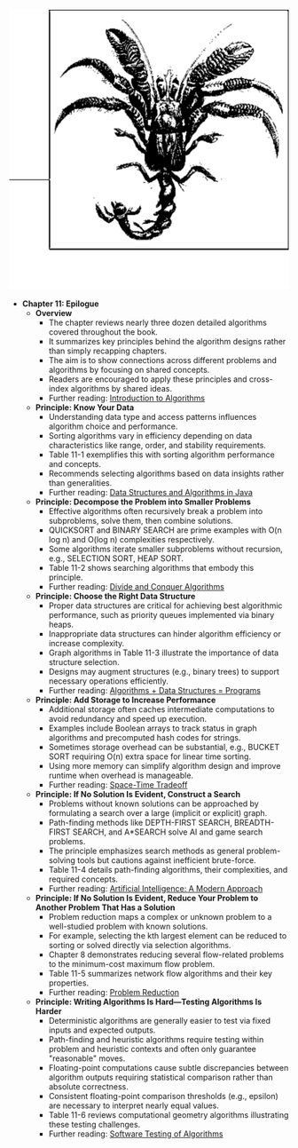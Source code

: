 ![AN-ch11-design-principles](AN-ch11-design-principles.best.png)

- **Chapter 11: Epilogue**
  - **Overview**
    - The chapter reviews nearly three dozen detailed algorithms covered throughout the book.
    - It summarizes key principles behind the algorithm designs rather than simply recapping chapters.
    - The aim is to show connections across different problems and algorithms by focusing on shared concepts.
    - Readers are encouraged to apply these principles and cross-index algorithms by shared ideas.
    - Further reading: [Introduction to Algorithms](https://mitpress.mit.edu/books/introduction-algorithms-third-edition)
  - **Principle: Know Your Data**
    - Understanding data type and access patterns influences algorithm choice and performance.
    - Sorting algorithms vary in efficiency depending on data characteristics like range, order, and stability requirements.
    - Table 11-1 exemplifies this with sorting algorithm performance and concepts.
    - Recommends selecting algorithms based on data insights rather than generalities.
    - Further reading: [Data Structures and Algorithms in Java](https://www.wiley.com/en-us/Data+Structures+and+Algorithms+in+Java%2C+6th+Edition-p-9781118771334)
  - **Principle: Decompose the Problem into Smaller Problems**
    - Effective algorithms often recursively break a problem into subproblems, solve them, then combine solutions.
    - QUICKSORT and BINARY SEARCH are prime examples with O(n log n) and O(log n) complexities respectively.
    - Some algorithms iterate smaller subproblems without recursion, e.g., SELECTION SORT, HEAP SORT.
    - Table 11-2 shows searching algorithms that embody this principle.
    - Further reading: [Divide and Conquer Algorithms](https://en.wikipedia.org/wiki/Divide_and_conquer_algorithm)
  - **Principle: Choose the Right Data Structure**
    - Proper data structures are critical for achieving best algorithmic performance, such as priority queues implemented via binary heaps.
    - Inappropriate data structures can hinder algorithm efficiency or increase complexity.
    - Graph algorithms in Table 11-3 illustrate the importance of data structure selection.
    - Designs may augment structures (e.g., binary trees) to support necessary operations efficiently.
    - Further reading: [Algorithms + Data Structures = Programs](https://web.stanford.edu/class/archive/cs/cs106a/cs106a.1174/lectures/06-Search-Data-Structures.pdf)
  - **Principle: Add Storage to Increase Performance**
    - Additional storage often caches intermediate computations to avoid redundancy and speed up execution.
    - Examples include Boolean arrays to track status in graph algorithms and precomputed hash codes for strings.
    - Sometimes storage overhead can be substantial, e.g., BUCKET SORT requiring O(n) extra space for linear time sorting.
    - Using more memory can simplify algorithm design and improve runtime when overhead is manageable.
    - Further reading: [Space-Time Tradeoff](https://en.wikipedia.org/wiki/Time%E2%80%93memory_tradeoff)
  - **Principle: If No Solution Is Evident, Construct a Search**
    - Problems without known solutions can be approached by formulating a search over a large (implicit or explicit) graph.
    - Path-finding methods like DEPTH-FIRST SEARCH, BREADTH-FIRST SEARCH, and A*SEARCH solve AI and game search problems.
    - The principle emphasizes search methods as general problem-solving tools but cautions against inefficient brute-force.
    - Table 11-4 details path-finding algorithms, their complexities, and required concepts.
    - Further reading: [Artificial Intelligence: A Modern Approach](http://aima.cs.berkeley.edu/)
  - **Principle: If No Solution Is Evident, Reduce Your Problem to Another Problem That Has a Solution**
    - Problem reduction maps a complex or unknown problem to a well-studied problem with known solutions.
    - For example, selecting the kth largest element can be reduced to sorting or solved directly via selection algorithms.
    - Chapter 8 demonstrates reducing several flow-related problems to the minimum-cost maximum flow problem.
    - Table 11-5 summarizes network flow algorithms and their key properties.
    - Further reading: [Problem Reduction](https://en.wikipedia.org/wiki/Reducibility_(computability_theory))
  - **Principle: Writing Algorithms Is Hard—Testing Algorithms Is Harder**
    - Deterministic algorithms are generally easier to test via fixed inputs and expected outputs.
    - Path-finding and heuristic algorithms require testing within problem and heuristic contexts and often only guarantee "reasonable" moves.
    - Floating-point computations cause subtle discrepancies between algorithm outputs requiring statistical comparison rather than absolute correctness.
    - Consistent floating-point comparison thresholds (e.g., epsilon) are necessary to interpret nearly equal values.
    - Table 11-6 reviews computational geometry algorithms illustrating these testing challenges.
    - Further reading: [Software Testing of Algorithms](https://doi.org/10.1007/978-1-4615-1709-3)
